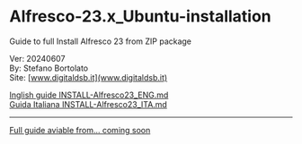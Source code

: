 # Alfresco-23.x_Ubuntu-installation
Guide to full Install Alfresco 23 from ZIP package

Ver: 20240607 <br>
By: Stefano Bortolato <br>
Site: [www.digitaldsb.it](www.digitaldsb.it)

[Inglish guide INSTALL-Alfresco23_ENG.md](INSTALL-Alfresco23_ENG.md)  <br>
[Guida Italiana INSTALL-Alfresco23_ITA.md](INSTALL-Alfresco23_ENG.md)

----

[Full guide aviable from... coming soon](https://www.digitaldsb.it)
